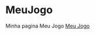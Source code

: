 # MeuJogo
 Minha pagina Meu Jogo
 <a href="https://rogeriosra.github.io/MeuJogo/index.html">Meu Jogo</a>